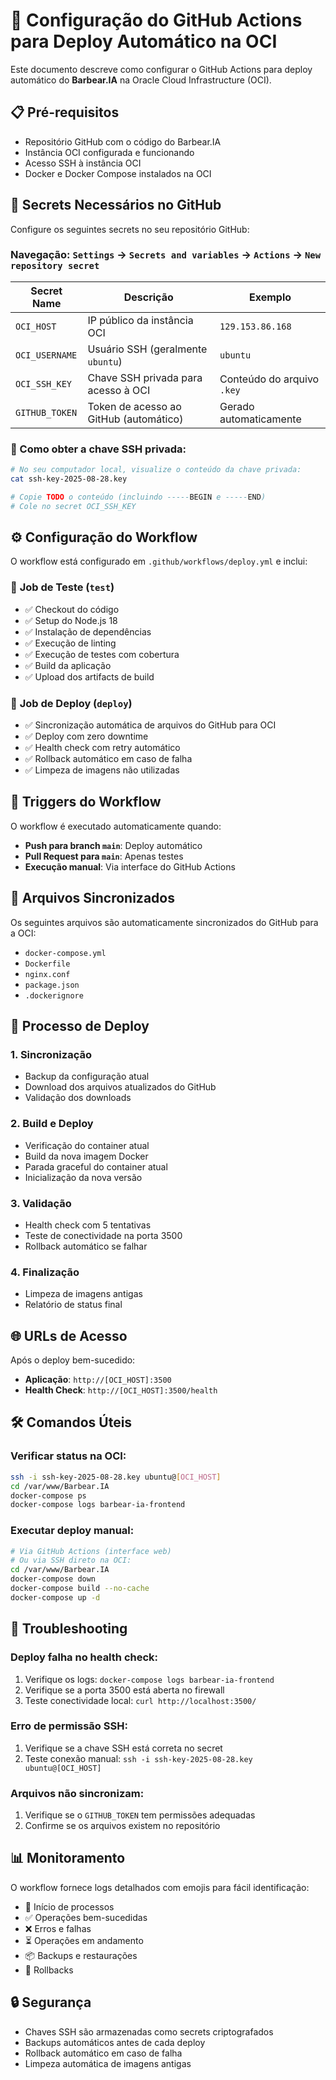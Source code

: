 # 🚀 Configuração do GitHub Actions para Deploy Automático na OCI

Este documento descreve como configurar o GitHub Actions para deploy automático do **Barbear.IA** na Oracle Cloud Infrastructure (OCI).

## 📋 Pré-requisitos

- Repositório GitHub com o código do Barbear.IA
- Instância OCI configurada e funcionando
- Acesso SSH à instância OCI
- Docker e Docker Compose instalados na OCI

## 🔐 Secrets Necessários no GitHub

Configure os seguintes secrets no seu repositório GitHub:

### Navegação: `Settings` → `Secrets and variables` → `Actions` → `New repository secret`

| Secret Name | Descrição | Exemplo |
|-------------|-----------|---------|
| `OCI_HOST` | IP público da instância OCI | `129.153.86.168` |
| `OCI_USERNAME` | Usuário SSH (geralmente `ubuntu`) | `ubuntu` |
| `OCI_SSH_KEY` | Chave SSH privada para acesso à OCI | Conteúdo do arquivo `.key` |
| `GITHUB_TOKEN` | Token de acesso ao GitHub (automático) | Gerado automaticamente |

### 🔑 Como obter a chave SSH privada:

```bash
# No seu computador local, visualize o conteúdo da chave privada:
cat ssh-key-2025-08-28.key

# Copie TODO o conteúdo (incluindo -----BEGIN e -----END)
# Cole no secret OCI_SSH_KEY
```

## ⚙️ Configuração do Workflow

O workflow está configurado em `.github/workflows/deploy.yml` e inclui:

### 🧪 **Job de Teste (`test`)**
- ✅ Checkout do código
- ✅ Setup do Node.js 18
- ✅ Instalação de dependências
- ✅ Execução de linting
- ✅ Execução de testes com cobertura
- ✅ Build da aplicação
- ✅ Upload dos artifacts de build

### 🚀 **Job de Deploy (`deploy`)**
- ✅ Sincronização automática de arquivos do GitHub para OCI
- ✅ Deploy com zero downtime
- ✅ Health check com retry automático
- ✅ Rollback automático em caso de falha
- ✅ Limpeza de imagens não utilizadas

## 🎯 Triggers do Workflow

O workflow é executado automaticamente quando:

- **Push para branch `main`**: Deploy automático
- **Pull Request para `main`**: Apenas testes
- **Execução manual**: Via interface do GitHub Actions

## 📁 Arquivos Sincronizados

Os seguintes arquivos são automaticamente sincronizados do GitHub para a OCI:

- `docker-compose.yml`
- `Dockerfile`
- `nginx.conf`
- `package.json`
- `.dockerignore`

## 🔄 Processo de Deploy

### 1. **Sincronização**
- Backup da configuração atual
- Download dos arquivos atualizados do GitHub
- Validação dos downloads

### 2. **Build e Deploy**
- Verificação do container atual
- Build da nova imagem Docker
- Parada graceful do container atual
- Inicialização da nova versão

### 3. **Validação**
- Health check com 5 tentativas
- Teste de conectividade na porta 3500
- Rollback automático se falhar

### 4. **Finalização**
- Limpeza de imagens antigas
- Relatório de status final

## 🌐 URLs de Acesso

Após o deploy bem-sucedido:

- **Aplicação**: `http://[OCI_HOST]:3500`
- **Health Check**: `http://[OCI_HOST]:3500/health`

## 🛠️ Comandos Úteis

### Verificar status na OCI:
```bash
ssh -i ssh-key-2025-08-28.key ubuntu@[OCI_HOST]
cd /var/www/Barbear.IA
docker-compose ps
docker-compose logs barbear-ia-frontend
```

### Executar deploy manual:
```bash
# Via GitHub Actions (interface web)
# Ou via SSH direto na OCI:
cd /var/www/Barbear.IA
docker-compose down
docker-compose build --no-cache
docker-compose up -d
```

## 🚨 Troubleshooting

### Deploy falha no health check:
1. Verifique os logs: `docker-compose logs barbear-ia-frontend`
2. Verifique se a porta 3500 está aberta no firewall
3. Teste conectividade local: `curl http://localhost:3500/`

### Erro de permissão SSH:
1. Verifique se a chave SSH está correta no secret
2. Teste conexão manual: `ssh -i ssh-key-2025-08-28.key ubuntu@[OCI_HOST]`

### Arquivos não sincronizam:
1. Verifique se o `GITHUB_TOKEN` tem permissões adequadas
2. Confirme se os arquivos existem no repositório

## 📊 Monitoramento

O workflow fornece logs detalhados com emojis para fácil identificação:

- 🚀 Início de processos
- ✅ Operações bem-sucedidas
- ❌ Erros e falhas
- ⏳ Operações em andamento
- 📦 Backups e restaurações
- 🔄 Rollbacks

## 🔒 Segurança

- Chaves SSH são armazenadas como secrets criptografados
- Backups automáticos antes de cada deploy
- Rollback automático em caso de falha
- Limpeza automática de imagens antigas